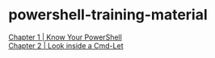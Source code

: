 # powershell-training-material

[Chapter 1 | Know Your PowerShell](chapter-1.md)   
[Chapter 2 | Look inside a Cmd-Let](chapter-1.md)  
